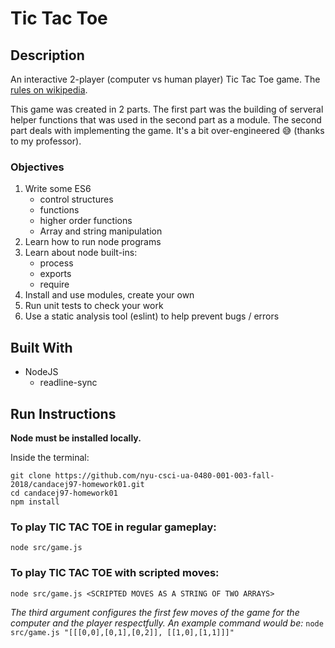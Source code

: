 
# Tic Tac Toe

## Description

An interactive 2-player (computer vs human player) Tic Tac Toe game. The [rules on wikipedia](https://en.wikipedia.org/wiki/Tic-tac-toe).

This game was created in 2 parts. The first part was the building of serveral helper functions that was used in the second part as a module. The second part deals with implementing the game. It's a bit over-engineered 😅 (thanks to my professor).

### Objectives

1. Write some ES6
    * control structures
    * functions
    * higher order functions
    * Array and string manipulation
2. Learn how to run node programs
3. Learn about node built-ins:
    * process
    * exports
    * require
4. Install and use modules, create your own
5. Run unit tests to check your work
6. Use a static analysis tool (eslint) to help prevent bugs / errors

## Built With

* NodeJS
    * readline-sync

## Run Instructions

**__Node must be installed locally.__**

Inside the terminal:

```
git clone https://github.com/nyu-csci-ua-0480-001-003-fall-2018/candacej97-homework01.git
cd candacej97-homework01
npm install
```

### To play TIC TAC TOE in regular gameplay:
```
node src/game.js
```

### To play TIC TAC TOE with scripted moves:
```
node src/game.js <SCRIPTED MOVES AS A STRING OF TWO ARRAYS>
```

_The third argument configures the first few moves of the game for the computer and the player respectfully. An example command would be:_ `node src/game.js "[[[0,0],[0,1],[0,2]], [[1,0],[1,1]]]"`